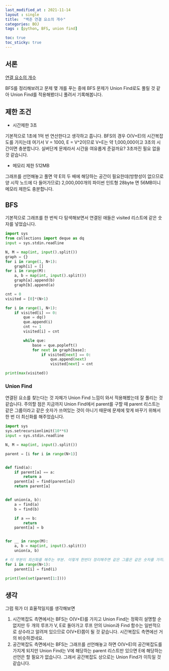 ```yaml
---
last_modified_at : 2021-11-14
layout : single
title:  "백준 연결 요소의 개수"
categories: BOJ
tags : [python, BFS, union find]

toc: true
toc_sticky: true
---
```

## 서론
<a href='https://www.acmicpc.net/problem/11724'>연결 요소의 개수</a>

BFS를 정리해보려고 문제 몇 개를 푸는 중에 BFS 문제가 Union Find로도 풀릴 것 같아 Union Find를 적용해봤더니 풀려서 기록해봅니다.

## 제한 조건
<ul>
  <li>시간제한 3초</li>
</ul>
기본적으로 1초에 1억 번 연산한다고 생각하고 풉니다. BFS의 경우 O(V+E)의 시간복잡도를 가지는데 여기서 V = 1000, E = V^2이므로 V+E는 약 1,000,000이고 3초의 시간이면 충분합니다. 실버단계 문제라서 시간을 여유롭게 준걸까요? 3초까진 필요 없을 것 같습니다.

<ul>
  <li>메모리 제한 512MB</li>
</ul>
그래프를 선언해놓고 풀면 약 E의 두 배에 해당하는 공간이 필요한데(방향성이 없으므로 양 시작 노드에 다 들어가므로) 2,000,000개의 파이썬 인트형 28byte 면 56MB이니 메모리 제한도 충분합니다.


## BFS
기본적으로 그래프를 한 번씩 다 탐색해보면서 연결된 애들은 visited 리스트에 같은 숫자를 넣었습니다.
```python
import sys
from collections import deque as dq
input = sys.stdin.readline

N, M = map(int, input().split())
graph = {}
for i in range(1, N+1):
    graph[i] = []
for i in range(M):
    a, b = map(int, input().split())
    graph[a].append(b)
    graph[b].append(a)

cnt = 0
visited = [0]*(N+1)

for i in range(1, N+1):
    if visited[i] == 0:
        que = dq()
        que.append(i)
        cnt += 1
        visited[i] = cnt

        while que:
            base = que.popleft()
            for next in graph[base]:
                if visited[next] == 0:
                    que.append(next)
                    visited[next] = cnt

print(max(visited))
```


### Union Find
연결된 요소를 찾는다는 것 자체가 Union Find 느낌이 와서 적용해봤는데 잘 풀리는 것 같습니다. 주의할 점은 지금까지 Union Find에서 parent를 구할 때 parent 리스트는 같은 그룹이라고 같은 숫자가 쓰여있는 것이 아니기 때문에 문제에 맞게 바꾸기 위해서 한 번 더 최신화를 해주었습니다.
```python
import sys
sys.setrecursionlimit(10**6)
input = sys.stdin.readline

N, M = map(int, input().split())

parent = [i for i in range(N+1)]


def find(a):
    if parent[a] == a:
        return a
    parent[a] = find(parent[a])
    return parent[a]


def union(a, b):
    a = find(a)
    b = find(b)

    if a == b:
        return
    parent[a] = b


for __ in range(M):
    a, b = map(int, input().split())
    union(a, b)

# 이 부분이 최신화를 해주는 부분. 이렇게 한번더 정리해주면 같은 그룹은 같은 숫자를 가지는 parent리스트가 됩니다.
for i in range(N+1):
    parent[i] = find(i)

print(len(set(parent[1:])))
```

## 생각
그럼 뭐가 더 효율적일지를 생각해보면
1. 시간복잡도 측면에서는 BFS는 O(V+E)를 가지고 Union Find는 정확히 설명할 순 없지만 두 개의 루프가 V, E로 돌아가고 루프 안의 Union과 Find 함수는 일반적으로 상수라고 알려져 있으므로 O(V+E)쯤이 될 것 같습니다. 시간복잡도 측면에선 거의 비슷하겠네요.
2. 공간복잡도 측면에서는 BFS는 그래프를 선언해놓고 하면 O(V+E)의 공간복잡도를 가지게 되지만 Union Find는 V에 해당하는 parent 리스트만 있으면 E에 해당하는 선언은 할 필요가 없습니다. 그래서 공간복잡도 상으로는 Union Find가 이득일 것 같습니다.